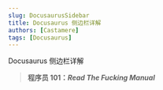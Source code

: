 ```yaml
---
slug: DocusaurusSidebar
title: Docusaurus 侧边栏详解
authors: [Castamere]
tags: [Docusaurus]
---
```


Docusaurus 侧边栏详解

> **程序员 101：_Read The Fucking Manual_**

<!--truncate-->
